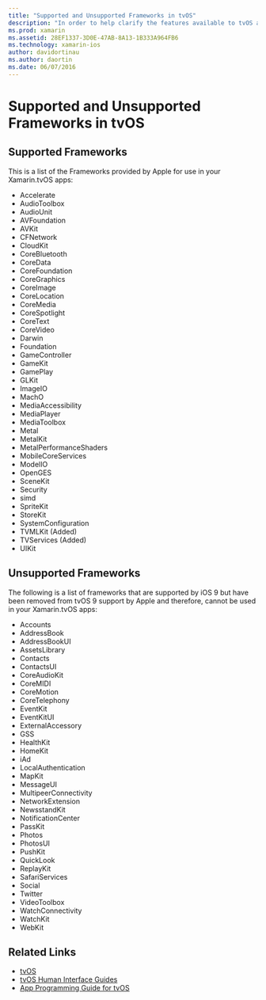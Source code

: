 ```yaml
---
title: "Supported and Unsupported Frameworks in tvOS"
description: "In order to help clarify the features available to tvOS applications, this document provides two lists of Apple frameworks: those supported by tvOS, and those not supported by tvOS."
ms.prod: xamarin
ms.assetid: 28EF1337-3D0E-47AB-8A13-1B333A964FB6
ms.technology: xamarin-ios
author: davidortinau
ms.author: daortin
ms.date: 06/07/2016
---
```


# Supported and Unsupported Frameworks in tvOS

<a name="Supported-Frameworks"></a>

## Supported Frameworks

This is a list of the Frameworks provided by Apple for use in your Xamarin.tvOS apps:

- Accelerate
- AudioToolbox
- AudioUnit
- AVFoundation
- AVKit
- CFNetwork
- CloudKit
- CoreBluetooth
- CoreData
- CoreFoundation
- CoreGraphics
- CoreImage
- CoreLocation
- CoreMedia
- CoreSpotlight
- CoreText
- CoreVideo
- Darwin
- Foundation
- GameController
- GameKit
- GamePlay
- GLKit
- ImageIO
- MachO
- MediaAccessibility
- MediaPlayer
- MediaToolbox
- Metal
- MetalKit
- MetalPerformanceShaders
- MobileCoreServices
- ModelIO
- OpenGES
- SceneKit
- Security
- simd
- SpriteKit
- StoreKit
- SystemConfiguration
- TVMLKit (Added)
- TVServices (Added)
- UIKit

<a name="Unsupported-Frameworks"></a>

## Unsupported Frameworks

The following is a list of frameworks that are supported by iOS 9 but have been removed from tvOS 9 support by Apple and therefore, cannot be used in your Xamarin.tvOS apps:

- Accounts
- AddressBook
- AddressBookUI
- AssetsLibrary
- Contacts
- ContactsUI
- CoreAudioKit
- CoreMIDI
- CoreMotion
- CoreTelephony
- EventKit
- EventKitUI
- ExternalAccessory
- GSS
- HealthKit
- HomeKit
- iAd
- LocalAuthentication
- MapKit
- MessageUI
- MultipeerConnectivity
- NetworkExtension
- NewsstandKit
- NotificationCenter
- PassKit
- Photos
- PhotosUI
- PushKit
- QuickLook
- ReplayKit
- SafariServices
- Social
- Twitter
- VideoToolbox
- WatchConnectivity
- WatchKit
- WebKit

## Related Links

- [tvOS](https://developer.apple.com/tvos/)
- [tvOS Human Interface Guides](https://developer.apple.com/tvos/human-interface-guidelines/)
- [App Programming Guide for tvOS](https://developer.apple.com/library/prerelease/tvos/documentation/General/Conceptual/AppleTV_PG/)
